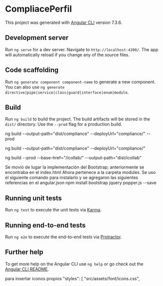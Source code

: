 # CompliacePerfil

This project was generated with [Angular CLI](https://github.com/angular/angular-cli) version 7.3.6.

## Development server

Run `ng serve` for a dev server. Navigate to `http://localhost:4200/`. The app will automatically reload if you change any of the source files.

## Code scaffolding

Run `ng generate component component-name` to generate a new component. You can also use `ng generate directive|pipe|service|class|guard|interface|enum|module`.

## Build

Run `ng build` to build the project. The build artifacts will be stored in the `dist/` directory. Use the `--prod` flag for a production build.

ng build --output-path="dist/compliance" --deployUrl="compliance/" --prod

ng build --output-path="dist/compliance" --deployUrl="compliance/"

ng build --prod --base-href="/icollab/" --output-path="dist/icollab"

Se movió de lugar la implementación del Bootstrap; anteriormente se encontraba en el index.html
Ahora pertenece a la carpeta modules.
Se uso el siguiente comando para instalarlo y se agregaron las siguientes referencias en el angular.json
npm install bootstrap jquery popper.js --save


## Running unit tests

Run `ng test` to execute the unit tests via [Karma](https://karma-runner.github.io).

## Running end-to-end tests

Run `ng e2e` to execute the end-to-end tests via [Protractor](http://www.protractortest.org/).

## Further help

To get more help on the Angular CLI use `ng help` or go check out the [Angular CLI README](https://github.com/angular/angular-cli/blob/master/README.md).


para insertar iconos propios 
 "styles": [
              "src/assets/font/icons.css",